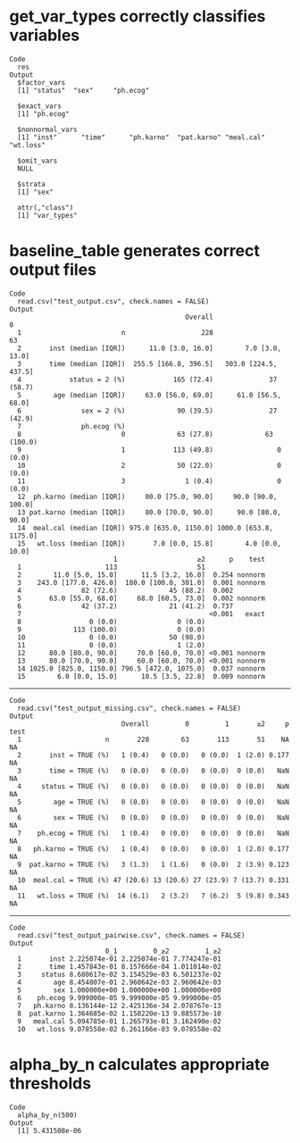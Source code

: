 # get_var_types correctly classifies variables

    Code
      res
    Output
      $factor_vars
      [1] "status"  "sex"     "ph.ecog"
      
      $exact_vars
      [1] "ph.ecog"
      
      $nonnormal_vars
      [1] "inst"      "time"      "ph.karno"  "pat.karno" "meal.cal"  "wt.loss"  
      
      $omit_vars
      NULL
      
      $strata
      [1] "sex"
      
      attr(,"class")
      [1] "var_types"

# baseline_table generates correct output files

    Code
      read.csv("test_output.csv", check.names = FALSE)
    Output
                                                Overall                      0
      1                         n                   228                     63
      2       inst (median [IQR])      11.0 [3.0, 16.0]        7.0 [3.0, 13.0]
      3       time (median [IQR])  255.5 [166.8, 396.5]   303.0 [224.5, 437.5]
      4            status = 2 (%)            165 (72.4)              37 (58.7)
      5        age (median [IQR])     63.0 [56.0, 69.0]      61.0 [56.5, 68.0]
      6               sex = 2 (%)             90 (39.5)              27 (42.9)
      7               ph.ecog (%)                                             
      8                         0             63 (27.8)             63 (100.0)
      9                         1            113 (49.8)                0 (0.0)
      10                        2             50 (22.0)                0 (0.0)
      11                        3               1 (0.4)                0 (0.0)
      12  ph.karno (median [IQR])     80.0 [75.0, 90.0]     90.0 [90.0, 100.0]
      13 pat.karno (median [IQR])     80.0 [70.0, 90.0]      90.0 [80.0, 90.0]
      14  meal.cal (median [IQR]) 975.0 [635.0, 1150.0] 1000.0 [653.8, 1175.0]
      15   wt.loss (median [IQR])       7.0 [0.0, 15.8]        4.0 [0.0, 10.0]
                              1                    ≥2      p    test
      1                     113                    51               
      2        11.0 [5.0, 15.0]      11.5 [3.2, 16.0]  0.254 nonnorm
      3    243.0 [177.0, 426.0]  180.0 [100.0, 301.0]  0.001 nonnorm
      4               82 (72.6)             45 (88.2)  0.002        
      5       63.0 [55.0, 68.0]     68.0 [60.5, 73.0]  0.002 nonnorm
      6               42 (37.2)             21 (41.2)  0.737        
      7                                               <0.001   exact
      8                 0 (0.0)               0 (0.0)               
      9             113 (100.0)               0 (0.0)               
      10                0 (0.0)             50 (98.0)               
      11                0 (0.0)               1 (2.0)               
      12      80.0 [80.0, 90.0]     70.0 [60.0, 70.0] <0.001 nonnorm
      13      80.0 [70.0, 90.0]     60.0 [60.0, 70.0] <0.001 nonnorm
      14 1025.0 [825.0, 1150.0] 796.5 [472.0, 1075.0]  0.037 nonnorm
      15        6.0 [0.0, 15.0]      10.5 [3.5, 22.8]  0.009 nonnorm

---

    Code
      read.csv("test_output_missing.csv", check.names = FALSE)
    Output
                                Overall         0         1       ≥2     p test
      1                     n       228        63       113       51    NA   NA
      2       inst = TRUE (%)   1 (0.4)   0 (0.0)   0 (0.0)  1 (2.0) 0.177   NA
      3       time = TRUE (%)   0 (0.0)   0 (0.0)   0 (0.0)  0 (0.0)   NaN   NA
      4     status = TRUE (%)   0 (0.0)   0 (0.0)   0 (0.0)  0 (0.0)   NaN   NA
      5        age = TRUE (%)   0 (0.0)   0 (0.0)   0 (0.0)  0 (0.0)   NaN   NA
      6        sex = TRUE (%)   0 (0.0)   0 (0.0)   0 (0.0)  0 (0.0)   NaN   NA
      7    ph.ecog = TRUE (%)   1 (0.4)   0 (0.0)   0 (0.0)  0 (0.0)   NaN   NA
      8   ph.karno = TRUE (%)   1 (0.4)   0 (0.0)   0 (0.0)  1 (2.0) 0.177   NA
      9  pat.karno = TRUE (%)   3 (1.3)   1 (1.6)   0 (0.0)  2 (3.9) 0.123   NA
      10  meal.cal = TRUE (%) 47 (20.6) 13 (20.6) 27 (23.9) 7 (13.7) 0.331   NA
      11   wt.loss = TRUE (%)  14 (6.1)   2 (3.2)   7 (6.2)  5 (9.8) 0.343   NA

---

    Code
      read.csv("test_output_pairwise.csv", check.names = FALSE)
    Output
                            0_1         0_≥2         1_≥2
      1       inst 2.225074e-01 2.225074e-01 7.774247e-01
      2       time 1.457843e-01 8.157666e-04 1.011014e-02
      3     status 8.680617e-02 3.154529e-03 6.501237e-02
      4        age 8.454807e-01 2.960642e-03 2.960642e-03
      5        sex 1.000000e+00 1.000000e+00 1.000000e+00
      6    ph.ecog 9.999000e-05 9.999000e-05 9.999000e-05
      7   ph.karno 8.136144e-12 2.425136e-34 2.078767e-13
      8  pat.karno 1.364685e-02 1.158220e-13 9.885573e-10
      9   meal.cal 5.094785e-01 1.265793e-01 3.162490e-02
      10   wt.loss 9.078558e-02 6.261166e-03 9.078558e-02

# alpha_by_n calculates appropriate thresholds

    Code
      alpha_by_n(500)
    Output
      [1] 5.431508e-06

